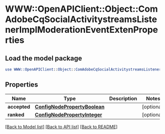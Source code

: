 # WWW::OpenAPIClient::Object::ComAdobeCqSocialActivitystreamsListenerImplModerationEventExtenProperties

## Load the model package
```perl
use WWW::OpenAPIClient::Object::ComAdobeCqSocialActivitystreamsListenerImplModerationEventExtenProperties;
```

## Properties
Name | Type | Description | Notes
------------ | ------------- | ------------- | -------------
**accepted** | [**ConfigNodePropertyBoolean**](ConfigNodePropertyBoolean.md) |  | [optional] 
**ranked** | [**ConfigNodePropertyInteger**](ConfigNodePropertyInteger.md) |  | [optional] 

[[Back to Model list]](../README.md#documentation-for-models) [[Back to API list]](../README.md#documentation-for-api-endpoints) [[Back to README]](../README.md)


